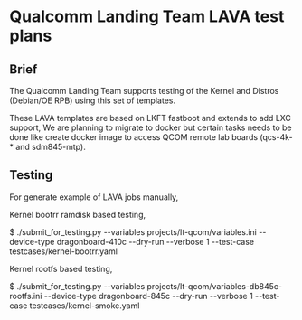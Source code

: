 # Qualcomm Landing Team LAVA test plans

## Brief

The Qualcomm Landing Team supports testing of the Kernel and Distros (Debian/OE RPB) using this set of templates.

These LAVA templates are based on LKFT fastboot and extends to add LXC support, We are planning to migrate to docker but
certain tasks needs to be done like create docker image to access QCOM remote lab boards (qcs-4k-* and sdm845-mtp).

## Testing

For generate example of LAVA jobs manually,


Kernel bootrr ramdisk based testing,

$ ./submit_for_testing.py --variables projects/lt-qcom/variables.ini --device-type dragonboard-410c --dry-run --verbose 1 --test-case testcases/kernel-bootrr.yaml

Kernel rootfs based testing,

$ ./submit_for_testing.py --variables projects/lt-qcom/variables-db845c-rootfs.ini --device-type dragonboard-845c --dry-run --verbose 1 --test-case testcases/kernel-smoke.yaml

